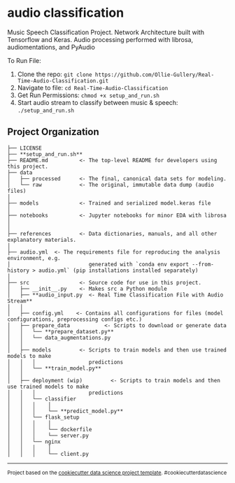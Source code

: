 audio classification
==============================

Music Speech Classification Project. Network Architecture built with Tensorflow and Keras. Audio processing performed with librosa, audiomentations, and PyAudio 

To Run File:

1. Clone the repo: `git clone https://github.com/Ollie-Gullery/Real-Time-Audio-Classification.git`
2. Navigate to file: `cd Real-Time-Audio-Classification`
3. Get Run Permissions: `chmod +x setup_and_run.sh`
4. Start audio stream to classify between music & speech: `./setup_and_run.sh`


Project Organization
------------

    ├── LICENSE
    ├── **setup_and_run.sh**
    ├── README.md          <- The top-level README for developers using this project.
    ├── data
    │   ├── processed      <- The final, canonical data sets for modeling.
    │   └── raw            <- The original, immutable data dump (audio files)
    │
    ├── models             <- Trained and serialized model.keras file
    │
    ├── notebooks          <- Jupyter notebooks for minor EDA with librosa
    │                        
    │
    ├── references         <- Data dictionaries, manuals, and all other explanatory materials.
    │
    ├── audio.yml  <- The requirements file for reproducing the analysis environment, e.g.
    │                         generated with `conda env export --from-history > audio.yml` (pip installations installed separately)
    │
    ├── src                <- Source code for use in this project.
    │   ├── __init__.py    <- Makes src a Python module
    │   ├── **audio_input.py  <- Real Time Classification File with Audio Stream**
    │   │
    │   ├── config.yml    <- Contains all configurations for files (model configurations, preprocessing configs etc.)
    │   ├── prepare_data           <- Scripts to download or generate data
    │   │   └── **prepare_dataset.py**
    │   │   └── data_augmentations.py
    │   │
    │   ├── models         <- Scripts to train models and then use trained models to make
    │   │   │                 predictions
    │   │   └── **train_model.py**
    │   │
    │   ├── deployment (wip)         <- Scripts to train models and then use trained models to make
    │   │   │                 predictions
    │   │   └── classifier
    │   │   │    │                 
    │   │   │    └── **predict_model.py**
    │   │   └── flask_setup
    │   │   │    │                 
    │   │   │    └── dockerfile
    │   │   │    └── server.py
    │   │   └── nginx
    │   │   │    │                 
    │   │   │    └── client.py


--------

<p><small>Project based on the <a target="_blank" href="https://drivendata.github.io/cookiecutter-data-science/">cookiecutter data science project template</a>. #cookiecutterdatascience</small></p>


